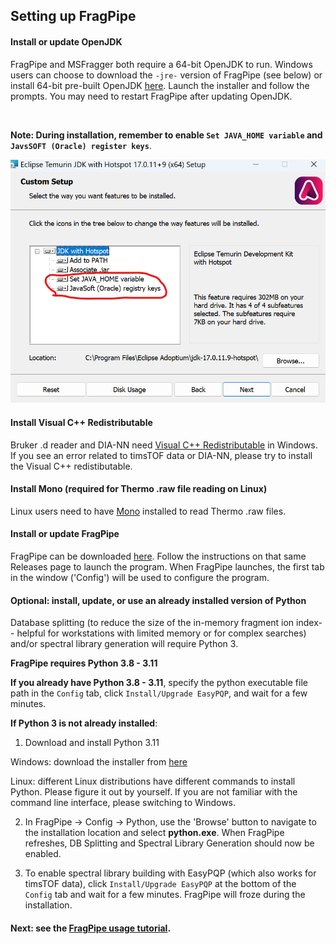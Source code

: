 ## Setting up FragPipe

#### Install or update OpenJDK

FragPipe and MSFragger both require a 64-bit OpenJDK to run. Windows users can choose to download the `-jre-` version of FragPipe (see below) or install 64-bit pre-built OpenJDK [here](https://adoptium.net/temurin/releases/?package=jdk&version=17&arch=x64). Launch the installer and follow the prompts. You may need to restart FragPipe after updating OpenJDK.

<br>

**Note: During installation, remember to enable `Set JAVA_HOME variable` and `JavsSOFT (Oracle) register keys`**.

![](https://raw.githubusercontent.com/Nesvilab/FragPipe/gh-pages/images/install_adoptiumjdk.png)


#### Install Visual C++ Redistributable

Bruker .d reader and DIA-NN need [Visual C++ Redistributable](https://aka.ms/vs/16/release/VC_redist.x64.exe) in Windows. If you see an error related to timsTOF data or DIA-NN, please try to install the Visual C++ redistibutable.


#### Install Mono (required for Thermo .raw file reading on Linux)

Linux users need to have [Mono](https://www.mono-project.com/download/stable/#download-lin) installed to read Thermo .raw files.


#### Install or update FragPipe

FragPipe can be downloaded [here](https://github.com/Nesvilab/FragPipe/releases). Follow the instructions on that same Releases page to launch the program.  When FragPipe launches, the first tab in the window ('Config') will be used to configure the program.


#### Optional: install, update, or use an already installed version of Python

Database splitting (to reduce the size of the in-memory fragment ion index-- helpful for workstations with limited memory or for complex searches) and/or spectral library generation will require Python 3.

**FragPipe requires Python 3.8 - 3.11**

**If you already have Python 3.8 - 3.11**, specify the python executable file path in the `Config` tab, click `Install/Upgrade EasyPQP`, and wait for a few minutes.

**If Python 3 is not already installed**:

1) Download and install Python 3.11

Windows: download the installer from [here](https://www.python.org/ftp/python/3.11.9/python-3.11.9-amd64.exe)

Linux: different Linux distributions have different commands to install Python. Please figure it out by yourself. If you are not familiar with the command line interface, please switching to Windows.

2) In FragPipe -> Config -> Python, use the 'Browse' button to navigate to the installation location and select **python.exe**. When FragPipe refreshes, DB Splitting and Spectral Library Generation should now be enabled.

3)  To enable spectral library building with EasyPQP (which also works for timsTOF data), click `Install/Upgrade EasyPQP` at the bottom of the `Config` tab and wait for a few minutes. FragPipe will froze during the installation.




#### Next: see the [FragPipe usage tutorial](https://fragpipe.nesvilab.org/docs/tutorial_fragpipe.html).

